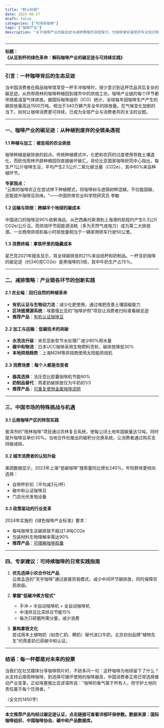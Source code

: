 ```yaml
---
title: "默认标题"
date: 2025-08-27
draft: false
categories: ["可持续咖啡"]
tags: ["咖啡产业"]
description: "关于咖啡产业的碳足迹与减排策略的深度探讨，为咖啡爱好者提供专业知识和实用指南。"
---
```


---
**标题：**  
**《从豆到杯的绿色革命：解码咖啡产业的碳足迹与可持续实践》**

---

### 引言：一杯咖啡背后的生态足迹  
当中国消费者在精品咖啡馆享受一杯手冲咖啡时，很少意识到这杯饮品背后复杂的碳足迹。从热带雨林的咖啡种植园到城市中的烘焙工坊，咖啡产业链的每个环节都伴随着温室气体排放。据国际咖啡组织（ICO）统计，全球每年因咖啡生产产生的碳排放量高达1500万吨，相当于340万辆汽车全年的排放量。在气候变化加剧的当下，如何让咖啡消费更可持续，已成为全球产业与消费者共同关注的议题。

---

### 一、咖啡产业的碳足迹：从种植到废弃的全链条透视  

#### 1.1 种植与加工：被忽视的农业排放  
咖啡种植是碳排放的起点。传统种植模式中，化肥和农药的过度使用导致土壤退化，而砍伐雨林开辟种植园则直接破坏碳汇。哥伦比亚国家咖啡研究中心指出，每生产1公斤咖啡生豆，平均产生2.5公斤二氧化碳当量（CO2e），其中60%来自种植环节。  

**专家观点：**  
"云南的咖啡农正在尝试林下种植模式，将咖啡树与遮荫树种混植，不仅能固碳，还能提升咖啡豆风味。"——中国热带农业科学院研究员 李敏  

#### 1.2 运输与烘焙：跨越半个地球的碳成本  
中国进口的咖啡豆90%依赖海运，从巴西桑托斯港到上海港的航程约产生0.3公斤CO2e/公斤豆。而烘焙环节因能源消耗（多为天然气或电力）成为第二大排放源。一台商用烘焙机每小时排放量相当于一辆家用轿车行驶50公里。  

#### 1.3 消费终端：拿铁杯里的隐藏成本  
星巴克2021年报告显示，其全球碳排放的21%来自纸杯和奶制品。一杯含奶咖啡的碳足迹（约340克CO2e）是黑咖啡的3倍，其中牛奶生产占75%。  

---

### 二、减排策略：产业链各环节的创新实践  

#### 2.1 农业端：回归自然的种植革命  
- **有机认证与生物动力法**：减少化肥使用，通过堆肥改善土壤固碳能力  
- **区块链溯源系统**：埃塞俄比亚的"咖啡护照"项目让消费者扫码查看碳足迹  
- **推荐产品**：[有机认证咖啡豆](https://www.amazon.com/s?k=%E6%9C%89%E6%9C%BA%E8%AE%A4%E8%AF%81%E5%92%96%E5%95%A1%E8%B1%86&tag=coffeeprism-20)  

#### 2.2 加工与运输：低碳技术的突破  
- **水洗法升级**：肯尼亚新型节水处理厂减少80%用水量  
- **碳中和物流**：日本UCC咖啡采用生物燃料货轮，碳排放降低30%  
- **本地烘焙趋势**：上海M2M等烘焙商使用太阳能烘焙机  

#### 2.3 消费场景：每个人都是改变者  
- **器具选择**：法压壶比胶囊咖啡机节能90%  
- **奶制品替代**：燕麦奶碳排放仅为牛奶的1/3  
- **推荐产品**：[可重复使用金属咖啡滤网](https://www.amazon.com/s?k=%E5%8F%AF%E9%87%8D%E5%A4%8D%E4%BD%BF%E7%94%A8%E9%87%91%E5%B1%9E%E5%92%96%E5%95%A1%E6%BB%A4%E7%BD%91&tag=coffeeprism-20)  

---

### 三、中国市场的特殊挑战与机遇  

#### 3.1 云南咖啡产区的转型实践  
普洱市的"雨林咖啡"项目通过农林复合系统，使每公顷土地年固碳量达12吨，同时提升咖啡豆单价30%。当地合作社推出的碳积分兑换系统，让消费者通过购买支持碳减排。  

#### 3.2 城市消费者的认知升级  
美团数据显示，2023年上海"低碳咖啡"搜索量同比增长240%。年轻群体更倾向选择：  
- 自带杯折扣（平均减3元/杯）  
- 碳中和认证咖啡豆  
- 门店光伏发电设备  

#### 3.3 政策驱动的行业变革  
2024年实施的《绿色咖啡产业标准》要求：  
- 每吨咖啡生豆碳排放不超过1.8吨CO2e  
- 包装材料生物降解率需达90%  
- **推荐产品**：[可降解咖啡胶囊](https://www.amazon.com/s?k=%E5%8F%AF%E9%99%8D%E8%A7%A3%E5%92%96%E5%95%A1%E8%83%B6%E5%9B%8A&tag=coffeeprism-20)  

---

### 四、专家建议：可持续咖啡的日常实践指南  

1. **优先选择小农合作社产品**  
   云南孟连的"天宇咖啡"通过直接贸易模式，减少中间环节碳排放，同时保障农民收益。  

2. **掌握"低碳冲煮方程式"**  
   - 手冲 > 半自动咖啡机 > 全自动咖啡机  
   - 中浅烘豆比深烘豆节能15%  
   - 每次只研磨所需分量，减少浪费  

3. **重构拿铁文化**  
   尝试用本土植物奶（如杏仁奶、椰奶）替代进口牛奶，北京初创品牌"植物先生"的燕麦奶已获碳中和认证。  

---

### 结语：每一杯都是对未来的投票  
当我们在社交媒体分享咖啡照片时，不妨多问一句：这杯咖啡为地球留下了什么？从支持云南雨林咖啡，到选择可循环使用的咖啡器具，中国消费者正用日常选择推动产业变革。正如埃塞俄比亚谚语所说："咖啡的香气属于所有人，但守护土地的责任属于每个饮用者。"  

（全文约1450字）  

---  
**本文推荐产品均经过碳足迹认证，点击链接可查看详细环保参数。数据来源：国际咖啡组织、中国咖啡协会、碳中和产品数据库。**